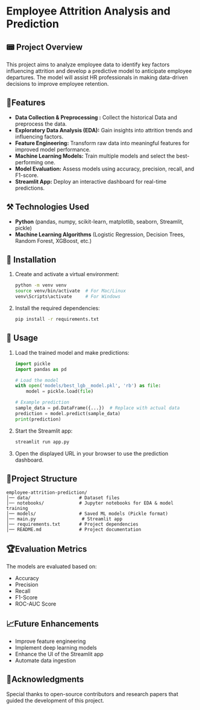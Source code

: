 # Employee Attrition Analysis and Prediction

## 📟 Project Overview
This project aims to analyze employee data to identify key factors influencing attrition and develop a predictive model to anticipate employee departures. The model will assist HR professionals in making data-driven decisions to improve employee retention.

## 🚩Features
- **Data Collection & Preprocessing :** Collect the historical Data and preprocess the data.
- **Exploratory Data Analysis (EDA):** Gain insights into attrition trends and influencing factors.
- **Feature Engineering:** Transform raw data into meaningful features for improved model performance.
- **Machine Learning Models:** Train multiple models and select the best-performing one.
- **Model Evaluation:** Assess models using accuracy, precision, recall, and F1-score.
- **Streamlit App:** Deploy an interactive dashboard for real-time predictions.

## ⚒️ Technologies Used
- **Python** (pandas, numpy, scikit-learn, matplotlib, seaborn, Streamlit, pickle)
- **Machine Learning Algorithms** (Logistic Regression, Decision Trees, Random Forest, XGBoost, etc.)


## 🎯 Installation
1. Create and activate a virtual environment:
   ```bash
   python -m venv venv
   source venv/bin/activate  # For Mac/Linux
   venv\Scripts\activate     # For Windows
   ```
2. Install the required dependencies:
   ```bash
   pip install -r requirements.txt
   ```

## 🔮 Usage
1. Load the trained model and make predictions:
   ```python
   import pickle
   import pandas as pd

   # Load the model
   with open('models/best_lgb__model.pkl', 'rb') as file:
       model = pickle.load(file)

   # Example prediction
   sample_data = pd.DataFrame({...})  # Replace with actual data
   prediction = model.predict(sample_data)
   print(prediction)
   ```
2. Start the Streamlit app:
   ```bash
   streamlit run app.py
   ```
3. Open the displayed URL in your browser to use the prediction dashboard.

## 🧬Project Structure
```
employee-attrition-prediction/
│── data/                  # Dataset files
│── notebooks/             # Jupyter notebooks for EDA & model training
│── models/                # Saved ML models (Pickle format)
│── main.py                 # Streamlit app
│── requirements.txt       # Project dependencies
│── README.md              # Project documentation
```

## 🏆Evaluation Metrics
The models are evaluated based on:
- Accuracy
- Precision
- Recall
- F1-Score
- ROC-AUC Score

## 📈Future Enhancements
- Improve feature engineering
- Implement deep learning models
- Enhance the UI of the Streamlit app
- Automate data ingestion

## 🚩Acknowledgments
Special thanks to open-source contributors and research papers that guided the development of this project.

